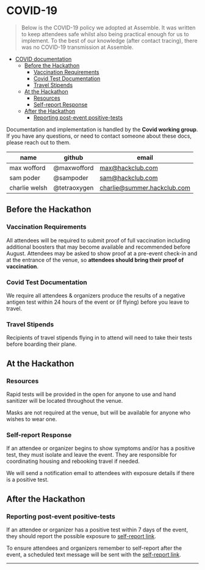 # COVID-19

> Below is the COVID-19 policy we adopted at Assemble. It was written to keep attendees safe whilst also being practical enough for us to implement. To the best of our knowledge (after contact tracing), there was no COVID-19 transmission at Assemble.

- [COVID documentation](#covid-documentation)
  - [Before the Hackathon](#before-the-hackathon)
    - [Vaccination Requirements](#vaccination-requirements)
    - [Covid Test Documentation](#covid-test-documentation)
    - [Travel Stipends](#travel-stipends)
  - [At the Hackathon](#at-the-hackathon)
    - [Resources](#resources)
    - [Self-report Response](#self-report-response)
  - [After the Hackathon](#after-the-hackathon)
    - [Reporting post-event positive-tests](#reporting-post-event-positive-tests)

Documentation and implementation is handled by the **Covid working group**. If you have any questions, or need to contact someone about these docs, please reach out to them.

| name          | github       | email                       |
| ------------- | ------------ | --------------------------- |
| max wofford   | @maxwofford  | max@hackclub.com            |
| sam poder     | @sampoder    | sam@hackclub.com            |
| charlie welsh | @tetraoxygen | charlie@summer.hackclub.com |

## Before the Hackathon

### Vaccination Requirements

All attendees will be required to submit proof of full vaccination including additional boosters that may become available and recommended before August. Attendees may be asked to show proof at a pre-event check-in and at the entrance of the venue, so **attendees should bring their proof of vaccination**.

### Covid Test Documentation

We require all attendees & organizers produce the results of a negative antigen test within 24 hours of the event or (if flying) before you leave to travel.

### Travel Stipends

Recipients of travel stipends flying in to attend will need to take their tests before boarding their plane.

## At the Hackathon

### Resources

Rapid tests will be provided in the open for anyone to use and hand sanitizer will be located throughout the venue.

Masks are not required at the venue, but will be available for anyone who wishes to wear one.

### Self-report Response

If an attendee or organizer begins to show symptoms and/or has a positive test, they must isolate and leave the event. They are responsible for coordinating housing and rebooking travel if needed.

We will send a notification email to attendees with exposure details if there is a positive test.

## After the Hackathon

### Reporting post-event positive-tests

If an attendee or organizer has a positive test within 7 days of the event, they should report the possible exposure to [self-report link].

To ensure attendees and organizers remember to self-report after the event, a scheduled text message will be sent with the [self-report link].

[self-report link]: https://airtable.com/shr7cGWMSKPTGrGe4

---
